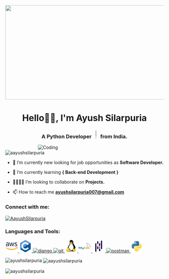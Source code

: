 
<div id="header" align="center">
<img src="https://media.giphy.com/media/du3J3cXyzhj75IOgvA/giphy.gif"     width="1000" height="300"/>
</div>

<h1 align="center">Hello🙋🏻, I'm Ayush Silarpuria</h1>
<h3 align="center">A Python Developer 

<img src="https://camo.githubusercontent.com/63371d36886ee658f5a97401f393e1ab1684b2fd3de674b8f5efc7d410b2a3d0/68747470733a2f2f6d656469612e67697068792e636f6d2f6d656469612f57556c706c634d704f43456d5447427442572f67697068792e676966" data-canonical-src="https://media.giphy.com/media/WUlplcMpOCEmTGBtBW/giphy.gif" width="50px" height="25px" style="width: 4%; display: inline-block;" data-target="animated-image.originalImage"> 
from India.</h3>

<img align="right" alt="Coding" width="400" src="https://media.giphy.com/media/zhYSVCirREeIZtONCI/giphy.gif">

<p align="left"> <img src="https://komarev.com/ghpvc/?username=aayushsilarpuria&label=Profile%20views&color=0e75b6&style=flat" alt="aayushsilarpuria" /> </p>

- 🔭 I’m currently new looking for job opportunities as **Software Developer.**

- 🌱 I’m currently learning **{ Back-end Development }**

- 🫱🏻‍🫲🏼 I’m looking to collaborate on **Projects.**

- 📫 How to reach me **ayushsilarpuria007@gmail.com**

<h3 align="left">Connect with me:</h3>
<p align="left">
<a href="https://linkedin.com/in/ayush-silarpuria" target="blank"><img align="center" src="https://raw.githubusercontent.com/rahuldkjain/github-profile-readme-generator/master/src/images/icons/Social/linked-in-alt.svg" alt="AayushSilarpuria" height="30" width="40" /></a>
</p>

<h3 align="left">Languages and Tools:</h3>
<p align="left"> <a href="https://aws.amazon.com" target="_blank" rel="noreferrer"> <img src="https://raw.githubusercontent.com/devicons/devicon/master/icons/amazonwebservices/amazonwebservices-original-wordmark.svg" alt="aws" width="40" height="40"/> </a> <a href="https://www.cprogramming.com/" target="_blank" rel="noreferrer"> <img src="https://raw.githubusercontent.com/devicons/devicon/master/icons/c/c-original.svg" alt="c" width="40" height="40"/> </a> <a href="https://www.djangoproject.com/" target="_blank" rel="noreferrer"> <img src="https://cdn.worldvectorlogo.com/logos/django.svg" alt="django" width="40" height="40"/> </a> <a href="https://git-scm.com/" target="_blank" rel="noreferrer"> <img src="https://www.vectorlogo.zone/logos/git-scm/git-scm-icon.svg" alt="git" width="40" height="40"/> </a> <a href="https://www.linux.org/" target="_blank" rel="noreferrer"> <img src="https://raw.githubusercontent.com/devicons/devicon/master/icons/linux/linux-original.svg" alt="linux" width="40" height="40"/> </a> <a href="https://www.mysql.com/" target="_blank" rel="noreferrer"> <img src="https://raw.githubusercontent.com/devicons/devicon/master/icons/mysql/mysql-original-wordmark.svg" alt="mysql" width="40" height="40"/> </a> <a href="https://pandas.pydata.org/" target="_blank" rel="noreferrer"> <img src="https://raw.githubusercontent.com/devicons/devicon/2ae2a900d2f041da66e950e4d48052658d850630/icons/pandas/pandas-original.svg" alt="pandas" width="40" height="40"/> </a> <a href="https://postman.com" target="_blank" rel="noreferrer"> <img src="https://www.vectorlogo.zone/logos/getpostman/getpostman-icon.svg" alt="postman" width="40" height="40"/> </a> <a href="https://www.python.org" target="_blank" rel="noreferrer"> <img src="https://raw.githubusercontent.com/devicons/devicon/master/icons/python/python-original.svg" alt="python" width="40" height="40"/> </a> </p>

<p><img align="left" src="https://github-readme-stats.vercel.app/api/top-langs?username=aayushsilarpuria&show_icons=true&locale=en&layout=compact" alt="ayushsilarpuria" /></p>

<p>&nbsp;<img align="center" src="https://github-readme-stats.vercel.app/api?username=aayushsilarpuria&show_icons=true&locale=en" alt="aayushsilarpuria" /></p>

<p><img align="center" src="https://github-readme-streak-stats.herokuapp.com/?user=aayushsilarpuria&" alt="aayushsilarpuria" /></p>
